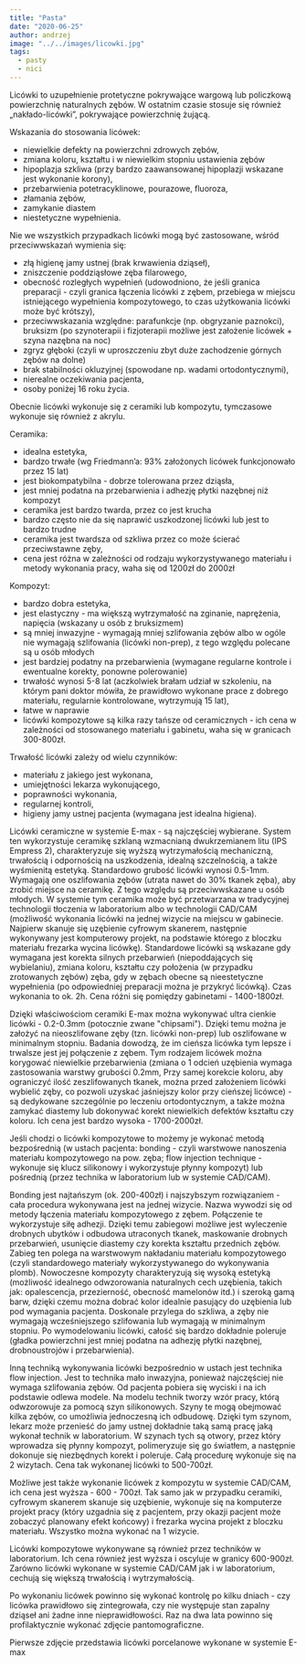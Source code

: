 ```yaml
---
title: "Pasta"
date: "2020-06-25"
author: andrzej
image: "../../images/licowki.jpg"
tags:
  - pasty
  - nici
---
```


Licówki to uzupełnienie protetyczne pokrywające wargową lub policzkową powierzchnię naturalnych zębów. W ostatnim czasie stosuje się również „nakłado-licówki”, pokrywające powierzchnię żującą.

Wskazania do stosowania licówek:

- niewielkie defekty na powierzchni zdrowych zębów,
- zmiana koloru, kształtu i w niewielkim stopniu ustawienia zębów
- hipoplazja szkliwa (przy bardzo zaawansowanej hipoplazji wskazane jest wykonanie korony),
- przebarwienia potetracyklinowe, pourazowe, fluoroza,
- złamania zębów,
- zamykanie diastem
- niestetyczne wypełnienia.

Nie we wszystkich przypadkach licówki mogą być zastosowane, wśród przeciwwskazań wymienia się:

- złą higienę jamy ustnej (brak krwawienia dziąseł),
- zniszczenie poddziąsłowe zęba filarowego,
- obecność rozległych wypełnień (udowodniono, że jeśli granica preparacji - czyli granica łączenia licówki z zębem, przebiega w miejscu istniejącego wypełnienia kompozytowego, to czas użytkowania licówki może być krótszy),
- przeciwwskazania względne: parafunkcje (np. obgryzanie paznokci), bruksizm (po szynoterapii i fizjoterapii możliwe jest założenie licówek + szyna nazębna na noc)
- zgryz głęboki (czyli w uproszczeniu zbyt duże zachodzenie górnych zębów na dolne)
- brak stabilności okluzyjnej (spowodane np. wadami ortodontycznymi),
- nierealne oczekiwania pacjenta,
- osoby poniżej 16 roku życia.

Obecnie licówki wykonuje się z ceramiki lub kompozytu, tymczasowe wykonuje się również z akrylu.

Ceramika:

- idealna estetyka,
- bardzo trwałe (wg Friedmann’a: 93% założonych licówek funkcjonowało przez 15 lat)
- jest biokompatybilna - dobrze tolerowana przez dziąsła,
- jest mniej podatna na przebarwienia i adhezję płytki nazębnej niż kompozyt
- ceramika jest bardzo twarda, przez co jest krucha
- bardzo często nie da się naprawić uszkodzonej licówki lub jest to bardzo trudne
- ceramika jest twardsza od szkliwa przez co może ścierać przeciwstawne zęby,
- cena jest różna w zależności od rodzaju wykorzystywanego materiału i metody wykonania pracy, waha się od 1200zł do 2000zł

Kompozyt:

- bardzo dobra estetyka,
- jest elastyczny - ma większą wytrzymałość na zginanie, naprężenia, napięcia (wskazany u osób z bruksizmem)
- są mniej inwazyjne - wymagają mniej szlifowania zębów albo w ogóle nie wymagają szlifowania (licówki non-prep), z tego względu polecane są u osób młodych
- jest bardziej podatny na przebarwienia (wymagane regularne kontrole i ewentualne korekty, ponowne polerowanie)
- trwałość wynosi 5-8 lat (aczkolwiek brałam udział w szkoleniu, na którym pani doktor mówiła, że prawidłowo wykonane prace z dobrego materiału, regularnie kontrolowane, wytrzymują 15 lat),
- łatwe w naprawie
- licówki kompozytowe są kilka razy tańsze od ceramicznych - ich cena w zależności od stosowanego materiału i gabinetu, waha się w granicach 300-800zł.

Trwałość licówki zależy od wielu czynników:

- materiału z jakiego jest wykonana,
- umiejętności lekarza wykonującego,
- poprawności wykonania,
- regularnej kontroli,
- higieny jamy ustnej pacjenta (wymagana jest idealna higiena).

Licówki ceramiczne w systemie E-max - są najczęściej wybierane. System ten wykorzystuje ceramikę szklaną wzmacnianą dwukrzemianem litu (IPS Empress 2), charakteryzuje się wyższą wytrzymałością mechaniczną, trwałością i odpornością na uszkodzenia, idealną szczelnością, a także wyśmienitą estetyką. Standardowo grubość licówki wynosi 0.5-1mm. Wymagają one oszlifowania zębów (utrata nawet do 30% tkanek zęba), aby zrobić miejsce na ceramikę. Z tego względu są przeciwwskazane u osób młodych.
W systemie tym ceramika może być przetwarzana w tradycyjnej technologii tłoczenia w laboratorium albo w technologii CAD/CAM (możliwość wykonania licówki na jednej wizycie na miejscu w gabinecie. Najpierw skanuje się uzębienie cyfrowym skanerem, następnie wykonywany jest komputerowy projekt, na podstawie którego z bloczku materiału frezarka wycina licówkę).
Standardowe licówki są wskazane gdy wymagana jest korekta silnych przebarwień (niepoddających się wybielaniu), zmiana koloru, kształtu czy położenia (w przypadku zrotowanych zębów) zęba, gdy w zębach obecne są nieestetyczne wypełnienia (po odpowiedniej preparacji można je przykryć licówką).
Czas wykonania to ok. 2h. Cena różni się pomiędzy gabinetami - 1400-1800zł.

Dzięki właściwościom ceramiki E-max można wykonywać ultra cienkie licówki - 0.2-0.3mm (potocznie zwane "chipsami"). Dzięki temu można je założyć na nieoszlifowane zęby (tzn. licówki non-prep) lub oszlifowane w minimalnym stopniu. Badania dowodzą, że im cieńsza licówka tym lepsze i trwalsze jest jej połączenie z zębem.
Tym rodzajem licówek można korygować niewielkie przebarwienia (zmiana o 1 odcień uzębienia wymaga zastosowania warstwy grubości 0.2mm, Przy samej korekcie koloru, aby ograniczyć ilość zeszlifowanych tkanek, można przed założeniem licówki wybielić zęby, co pozwoli uzyskać jaśniejszy kolor przy cieńszej licówce) - są dedykowane szczególnie po leczeniu ortodontycznym, a także można zamykać diastemy lub dokonywać korekt niewielkich defektów kształtu czy koloru.
Ich cena jest bardzo wysoka - 1700-2000zł.

Jeśli chodzi o licówki kompozytowe to możemy je wykonać metodą bezpośrednią (w ustach pacjenta: bonding - czyli warstwowe nanoszenia materiału kompozytowego na pow. zęba; flow injection technique - wykonuje się klucz silikonowy i wykorzystuje płynny kompozyt) lub pośrednią (przez technika w laboratorium lub w systemie CAD/CAM).

Bonding jest najtańszym (ok. 200-400zł) i najszybszym rozwiązaniem - cała procedura wykonywana jest na jednej wizycie. Nazwa wywodzi się od metody łączenia materiału kompozytowego z zębem. Połączenie te wykorzystuje siłę adhezji. Dzięki temu zabiegowi możliwe jest wyleczenie drobnych ubytków i odbudowa utraconych tkanek, maskowanie drobnych przebarwień, usunięcie diastemy czy korekta kształtu przednich zębów.
Zabieg ten polega na warstwowym nakładaniu materiału kompozytowego (czyli standardowego materiały wykorzystywanego do wykonywania plomb). Nowoczesne kompozyty charakteryzują się wysoką estetyką (możliwość idealnego odwzorowania naturalnych cech uzębienia, takich jak: opalescencja, przezierność, obecność mamelonów itd.) i szeroką gamą barw, dzięki czemu można dobrać kolor idealnie pasujący do uzębienia lub pod wymagania pacjenta. Doskonale przylega do szkliwa, a zęby nie wymagają wcześniejszego szlifowania lub wymagają w minimalnym stopniu. Po wymodelowaniu licówki, całość się bardzo dokładnie poleruje (gładka powierzchni jest mniej podatna na adhezję płytki nazębnej, drobnoustrojów i przebarwienia).

Inną techniką wykonywania licówki bezpośrednio w ustach jest technika flow injection. Jest to technika mało inwazyjna, ponieważ najczęściej nie wymaga szlifowania zębów. Od pacjenta pobiera się wyciski i na ich podstawie odlewa modele. Na modelu technik tworzy wzór pracy, którą odwzorowuje za pomocą szyn silikonowych. Szyny te mogą obejmować kilka zębów, co umożliwia jednoczesną ich odbudowę. Dzięki tym szynom, lekarz może przenieść do jamy ustnej dokładnie taką samą pracę jaką wykonał technik w laboratorium. W szynach tych są otwory, przez który wprowadza się płynny kompozyt, polimeryzuje się go światłem, a następnie dokonuje się niezbędnych korekt i poleruje.
Całą procedurę wykonuje się na 2 wizytach. Cena tak wykonanej licówki to 500-700zł.

Możliwe jest także wykonanie licówek z kompozytu w systemie CAD/CAM, ich cena jest wyższa - 600 - 700zł. Tak samo jak w przypadku ceramiki, cyfrowym skanerem skanuje się uzębienie, wykonuje się na komputerze projekt pracy (który uzgadnia się z pacjentem, przy okazji pacjent może zobaczyć planowany efekt końcowy) i frezarka wycina projekt z bloczku materiału. Wszystko można wykonać na 1 wizycie.

Licówki kompozytowe wykonywane są również przez techników w laboratorium. Ich cena również jest wyższa i oscyluje w granicy 600-900zł. Zarówno licówki wykonane w systemie CAD/CAM jak i w laboratorium, cechują się większą trwałością i wytrzymałością.

Po wykonaniu licówek powinno się wykonać kontrolę po kilku dniach - czy licówka prawidłowo się zintegrowała, czy nie występuje stan zapalny dziąseł ani żadne inne nieprawidłowości. Raz na dwa lata powinno się profilaktycznie wykonać zdjęcie pantomograficzne.

Pierwsze zdjęcie przedstawia licówki porcelanowe wykonane w systemie E-max
